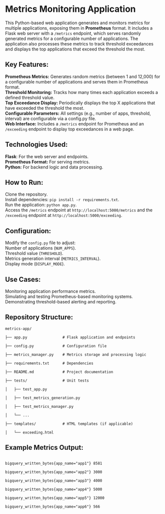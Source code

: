 <h1>Metrics Monitoring Application</h1>
This Python-based web application generates and monitors metrics for multiple applications, exposing them in <strong>Prometheus</strong> format. It includes a Flask web server with a <code>/metrics</code> endpoint, which serves randomly generated metrics for a configurable number of applications. The application also processes these metrics to track threshold exceedances and displays the top applications that exceed the threshold the most.

<h2>Key Features:</h2>
<strong>Prometheus Metrics:</strong> Generates random metrics (between 1 and 12,000) for a configurable number of applications and serves them in Prometheus format.<br/>
<strong>Threshold Monitoring:</strong> Tracks how many times each application exceeds a defined threshold value.<br/>
<strong>Top Exceedance Display:</strong> Periodically displays the top X applications that have exceeded the threshold the most.<br/>
<strong>Configurable Parameters:</strong> All settings (e.g., number of apps, threshold, interval) are configurable via a config.py file.<br/>
<strong>Web Interface:</strong> Includes a <code>/metrics</code> endpoint for Prometheus and an <code>/exceeding</code> endpoint to display top exceedances in a web page.<br/>

<h2>Technologies Used:</h2>
<strong>Flask</strong>: For the web server and endpoints.<br/>
<strong>Prometheus Format:</strong> For serving metrics.<br/>  
<strong>Python:</strong> For backend logic and data processing.<br/>

<h2>How to Run:</h2>
Clone the repository.<br/>
Install dependencies: <code>pip install -r requirements.txt</code>.<br/>  
Run the application: <code>python app.py</code>.<br/>
Access the <code>/metrics</code> endpoint at <code>http://localhost:5000/metrics</code> and the <code>/exceeding</code> endpoint at <code>http://localhost:5000/exceeding</code>.<br/>

<h2>Configuration:</h2>
Modify the <code>config.py</code> file to adjust:<br/>
Number of applications (<code>NUM_APPS</code>).<br/>
Threshold value (<code>THRESHOLD</code>).<br/>
Metrics generation interval (<code>METRICS_INTERVAL</code>).<br/>
Display mode (<code>DISPLAY_MODE</code>).<br/>

<h2>Use Cases:</h2>
Monitoring application performance metrics.<br/>
Simulating and testing Prometheus-based monitoring systems.<br/>
Demonstrating threshold-based alerting and reporting.<br/>

<h2>Repository Structure:</h2>
<code>metrics-app/<br/>
├── app.py                # Flask application and endpoints<br/>
├── config.py             # Configuration file<br/>
├── metrics_manager.py    # Metrics storage and processing logic<br/>
├── requirements.txt      # Dependencies<br/>
├── README.md             # Project documentation<br/>
├── tests/                # Unit tests<br/>
│   ├── test_app.py<br/>
│   ├── test_metrics_generation.py<br/>
│   ├── test_metrics_manager.py<br/>
│   └── ...<br/>
├── templates/            # HTML templates (if applicable)<br/>
│   └── exceeding.html</code><br/>

<h2>Example Metrics Output:</h2><code>
bigquery_written_bytes{app_name="app1"} 8581<br/>
bigquery_written_bytes{app_name="app2"} 3000<br/>
bigquery_written_bytes{app_name="app3"} 4000<br/>
bigquery_written_bytes{app_name="app4"} 5000<br/>
bigquery_written_bytes{app_name="app5"} 12000<br/>
bigquery_written_bytes{app_name="app6"} 566</code><br/>
